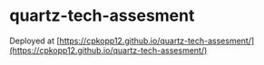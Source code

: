 # quartz-tech-assesment
Deployed at [https://cpkopp12.github.io/quartz-tech-assesment/](https://cpkopp12.github.io/quartz-tech-assesment/)
